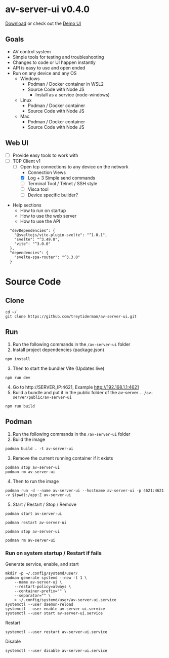 # av-server-ui v0.4.0

[Download](https://github.com/treytiderman/av-server/releases/tag/v0.4.0) or check out the [Demo UI](https://trey.app/av-tools)

## Goals

- AV control system
- Simple tools for testing and troubleshooting
- Changes to code or UI happen instantly
- API is easy to use and open ended
- Run on any device and any OS
    - Windows
        - Podman / Docker container in WSL2
        - Source Code with Node JS
            - Install as a service (node-windows)
    - Linux
        - Podman / Docker container
        - Source Code with Node JS
    - Mac
        - Podman / Docker container
        - Source Code with Node JS

## Web UI

- [ ] Provide easy tools to work with
- [ ] TCP Client v1
    - [ ] Open tcp connections to any device on the network
        - Connection Views
        - [x] Log + 3 Simple send commands
        - [ ] Terminal Tool / Telnet / SSH style
        - [ ] Visca tool
        - [ ] Device specific builder?
- Help sections
    - How to run on startup
    - How to use the web server
    - How to use the API

```
  "devDependencies": {
    "@sveltejs/vite-plugin-svelte": "^1.0.1",
    "svelte": "^3.49.0",
    "vite": "^3.0.0"
  },
  "dependencies": {
    "svelte-spa-router": "^3.3.0"
  }
```

# Source Code

## Clone

```
cd ~/
git clone https://github.com/treytiderman/av-server-ui.git
```

## Run

1. Run the following commands in the `/av-server-ui` folder
2. Install project dependencies (package.json)

```
npm install
```

3. Then to start the bundler Vite (Updates live)

```
npm run dev
```

4. Go to http://SERVER_IP:4621, Example http://192.168.1.1:4621
5. Build a bundle and put it in the public folder of the av-server `../av-server/public/av-server-ui`

```
npm run build
```

## Podman

1. Run the following commands in the `/av-server-ui` folder
2. Build the image

```
podman build . -t av-server-ui
```

3. Remove the current running container if it exists

```
podman stop av-server-ui
podman rm av-server-ui
```

4. Then to run the image

```
podman run -d --name av-server-ui --hostname av-server-ui -p 4621:4621 -v $(pwd):/app:Z av-server-ui
```

5. Start / Restart / Stop / Remove

```
podman start av-server-ui
```

```
podman restart av-server-ui
```

```
podman stop av-server-ui
```

```
podman rm av-server-ui
```

### Run on system startup / Restart if fails

Generate service, enable, and start

```
mkdir -p ~/.config/systemd/user/
podman generate systemd --new -t 1 \
	--name av-server-ui \
	--restart-policy=always \
	--container-prefix="" \
	--separator="" \
	> ~/.config/systemd/user/av-server-ui.service
systemctl --user daemon-reload
systemctl --user enable av-server-ui.service
systemctl --user start av-server-ui.service
```

Restart

```
systemctl --user restart av-server-ui.service
```

Disable

```
systemctl --user disable av-server-ui.service
```
